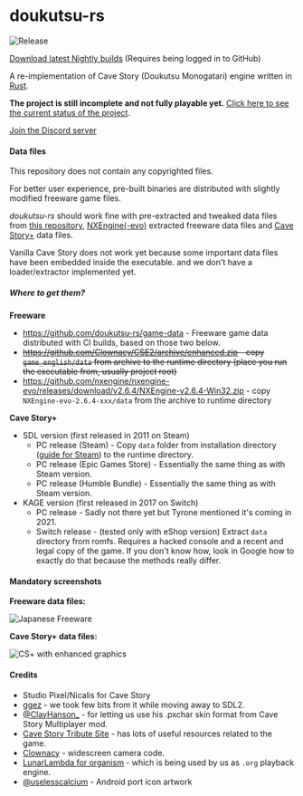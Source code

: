 # doukutsu-rs

![Release](https://github.com/doukutsu-rs/doukutsu-rs/workflows/Release/badge.svg)

[Download latest Nightly builds](https://github.com/doukutsu-rs/doukutsu-rs/actions) (Requires being logged in to GitHub)

A re-implementation of Cave Story (Doukutsu Monogatari) engine written in [Rust](https://www.rust-lang.org/).

**The project is still incomplete and not fully playable yet.** [Click here to see the current status of the project](https://github.com/doukutsu-rs/doukutsu-rs/issues/10).

[Join the Discord server](https://discord.gg/fbRsNNB)

#### Data files

This repository does not contain any copyrighted files. 

For better user experience, pre-built binaries are distributed with slightly modified freeware game files.

*doukutsu-rs* should work fine with pre-extracted and tweaked data files from [this repository](https://github.com/doukutsu-rs/game-data), [NXEngine(-evo)](https://github.com/nxengine/nxengine-evo) extracted freeware data files and [Cave Story+](https://www.nicalis.com/games/cavestory+) data files.

Vanilla Cave Story does not work yet because some important data files have been embedded inside the executable. and we don't have a loader/extractor implemented yet.

##### Where to get them?

**Freeware**

- https://github.com/doukutsu-rs/game-data - Freeware game data distributed with CI builds, based on those two below.
- ~~https://github.com/Clownacy/CSE2/archive/enhanced.zip - copy `game_english/data` from archive to the runtime directory (place you run the executable from, usually project root)~~
- https://github.com/nxengine/nxengine-evo/releases/download/v2.6.4/NXEngine-v2.6.4-Win32.zip - copy `NXEngine-evo-2.6.4-xxx/data` from the archive to runtime directory

**Cave Story+**

- SDL version (first released in 2011 on Steam)
  - PC release (Steam) - Copy `data` folder from installation directory ([guide for Steam](https://steamcommunity.com/sharedfiles/filedetails/?id=760447682)) to the runtime directory.
  - PC release (Epic Games Store) - Essentially the same thing as with Steam version.
  - PC release (Humble Bundle) - Essentially the same thing as with Steam version.
- KAGE version (first released in 2017 on Switch)
  - PC release - Sadly not there yet but Tyrone mentioned it's coming in 2021.
  - Switch release - (tested only with eShop version) Extract `data` directory from romfs. Requires a hacked console and a recent and legal copy of the game. If you don't know how, look in Google how to exactly do that because the methods really differ.

#### Mandatory screenshots

**Freeware data files:**

![Japanese Freeware](https://i.imgur.com/eZ0V5rK.png)

**Cave Story+ data files:**

![CS+ with enhanced graphics](https://i.imgur.com/YaPAs70.png)

#### Credits

- Studio Pixel/Nicalis for Cave Story 
- [ggez](https://github.com/ggez/ggez) - we took few bits from it while moving away to SDL2.
- [@ClayHanson_](https://twitter.com/ClayHanson_) - for letting us use his .pxchar skin format from Cave Story Multiplayer mod. 
- [Cave Story Tribute Site](https://cavestory.org) - has lots of useful resources related to the game. 
- [Clownacy](https://github.com/Clownacy) - widescreen camera code.
- [LunarLambda for organism](https://gitdab.com/LunarLambda/organism) - which is being used by us as `.org` playback engine.
- [@uselesscalcium](https://twitter.com/uselesscalcium) - Android port icon artwork
